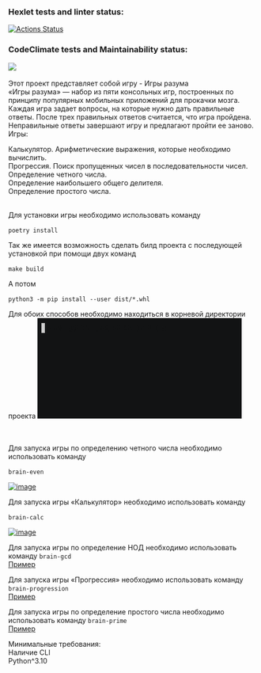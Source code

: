 ### Hexlet tests and linter status:
[![Actions Status](https://github.com/ReYaNOW/python-project-49/workflows/hexlet-check/badge.svg)](https://github.com/ReYaNOW/python-project-49/actions)
### CodeClimate tests and Maintainability status:
<a href="https://codeclimate.com/github/ReYaNOW/python-project-49/maintainability"><img src="https://api.codeclimate.com/v1/badges/f09f6f2f890183ba1102/maintainability" /></a>  
  
  
Этот проект представляет собой игру - Игры разума  
«Игры разума» — набор из пяти консольных игр, построенных по принципу популярных мобильных приложений для прокачки мозга. Каждая игра задает вопросы, на которые нужно дать правильные ответы. После трех правильных ответов считается, что игра пройдена. Неправильные ответы завершают игру и предлагают пройти ее заново. Игры:  

Калькулятор. Арифметические выражения, которые необходимо вычислить.  
Прогрессия. Поиск пропущенных чисел в последовательности чисел.  
Определение четного числа.  
Определение наибольшего общего делителя.  
Определение простого числа.  
<br>  

Для установки игры необходимо использовать команду 
```
poetry install
```  
Так же имеется возможность сделать билд проекта с последующей установкой при помощи двух команд
```
make build
```  
А потом
```
python3 -m pip install --user dist/*.whl
```
Для обоих способов необходимо находиться в корневой директории проекта 
![](https://github.com/ReYaNOW/repo_for_gifs/blob/main/install.gif?raw=true)
<br>  
<br>  
  
Для запуска игры по определению четного числа необходимо использовать команду  
```
brain-even
```
<a href="https://asciinema.org/a/551560?autoplay=1" target="_blank" rel="noreferrer"><img src="https://media.discordapp.net/attachments/324178393161793536/1153163050870906890/image.png" alt="image" /></a>  

  
Для запуска игры «Калькулятор» необходимо использовать команду 
```
brain-calc
```
<a href="https://asciinema.org/a/551578?autoplay=1" target="_blank" rel="noreferrer"><img src="https://media.discordapp.net/attachments/324178393161793536/1153161070479933531/image.png" alt="image" /></a> 


  
Для запуска игры по определение НОД необходимо использовать команду ```brain-gcd```  
[Пример](https://asciinema.org/a/551517?autoplay=1)  
  
Для запуска игры «Прогрессия» необходимо использовать команду ```brain-progression```  
[Пример](https://asciinema.org/a/551531?autoplay=1)  
  
Для запуска игры по определение простого числа необходимо использовать команду ```brain-prime```  
[Пример](https://asciinema.org/a/551539?autoplay=1)  
  
Минимальные требования:  
Наличие CLI  
Python^3.10  
